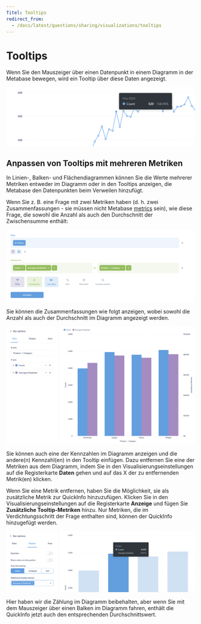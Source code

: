 ```yaml
---
Titel: Tooltips
redirect_from:
  - /docs/latest/questions/sharing/visualizations/tooltips
---
```


# Tooltips


Wenn Sie den Mauszeiger über einen Datenpunkt in einem Diagramm in der Metabase bewegen, wird ein Tooltip über diese Daten angezeigt.


![Tooltip](../images/tooltip.png)


## Anpassen von Tooltips mit mehreren Metriken


In Linien-, Balken- und Flächendiagrammen können Sie die Werte mehrerer Metriken entweder im Diagramm oder in den Tooltips anzeigen, die Metabase den Datenpunkten beim Verweilen hinzufügt.


Wenn Sie z. B. eine Frage mit zwei Metriken haben (d. h. zwei Zusammenfassungen - sie müssen nicht Metabase [metrics](../../data-modeling/metrics.md) sein), wie diese Frage, die sowohl die Anzahl als auch den Durchschnitt der Zwischensumme enthält:


![Frage mit mehreren Zusammenfassungen](../images/multiple-metrics.png)


Sie können die Zusammenfassungen wie folgt anzeigen, wobei sowohl die Anzahl als auch der Durchschnitt im Diagramm angezeigt werden.


![Anzahl und Durchschnitt](../images/count-and-average.png)


Sie können auch eine der Kennzahlen im Diagramm anzeigen und die andere(n) Kennzahl(en) in den Tooltip einfügen. Dazu entfernen Sie eine der Metriken aus dem Diagramm, indem Sie in den Visualisierungseinstellungen auf die Registerkarte **Daten** gehen und auf das X der zu entfernenden Metrik(en) klicken.


Wenn Sie eine Metrik entfernen, haben Sie die Möglichkeit, sie als zusätzliche Metrik zur QuickInfo hinzuzufügen. Klicken Sie in den Visualisierungseinstellungen auf die Registerkarte **Anzeige** und fügen Sie **Zusätzliche Tooltip-Metriken** hinzu. Nur Metriken, die im Verdichtungsschritt der Frage enthalten sind, können der QuickInfo hinzugefügt werden.


![Zusätzliche Tooltip-Metriken auf der Registerkarte Anzeige hinzufügen. Nur verfügbar, wenn Ihr Diagramm mehrere Metriken enthält](../images/metrics-in-tooltip.png)


Hier haben wir die Zählung im Diagramm beibehalten, aber wenn Sie mit dem Mauszeiger über einen Balken im Diagramm fahren, enthält die QuickInfo jetzt auch den entsprechenden Durchschnittswert.
